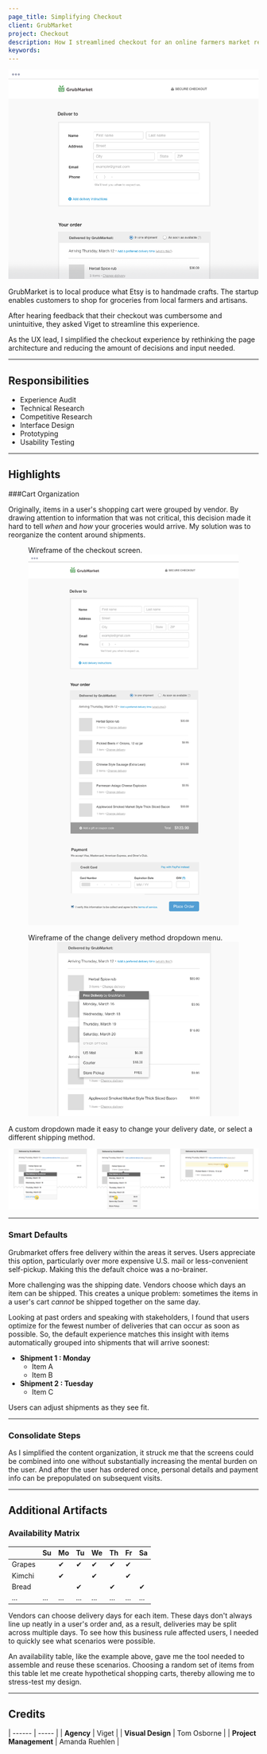```yaml
---
page_title: Simplifying Checkout
client: GrubMarket
project: Checkout
description: How I streamlined checkout for an online farmers market retailer.
keywords:
---
```


<div class="case-story__hero">
  <img src="assets/hero.png" alt="cover image" />
</div>

GrubMarket is to local produce what Etsy is to handmade crafts. The startup enables customers to shop for groceries from local farmers and artisans.

After hearing feedback that their checkout was cumbersome and unintuitive, they asked Viget to streamline this experience.

As the UX lead, I simplified the checkout experience by rethinking the page architecture and reducing the amount of decisions and input needed.

---

<h2>Responsibilities</h2>

<div class="case-story__content__2-col">
  <ul>
    <li>Experience Audit</li>
    <li>Technical Research</li>
    <li>Competitive Research</li>
    <li>Interface Design</li>
    <li>Prototyping</li>
    <li>Usability Testing</li>
  </ul>
</div>

---



## Highlights

###Cart Organization

Originally, items in a user's shopping cart were grouped by vendor. By drawing attention to information that was not critical, this decision made it hard to tell _when_ and _how_ your groceries would arrive. My solution was to reorganize the content around shipments.

<figure>
  <figcaption>Wireframe of the checkout screen.</figcaption>
  <img src="/work/grubmarket-checkout/assets/checkout.png" />
</figure>

<figure>
  <figcaption>Wireframe of the change delivery method dropdown menu.</figcaption>
  <img src="/work/grubmarket-checkout/assets/checkout-dropdown.png" alt="wireframe of the change delivery method dropdown menu" />
</figure>

A custom dropdown made it easy to change your delivery date, or select a different shipping method.

<div class="full-bleed">
  <img src="assets/checkout-dropdown-states.png" alt="checkout dropdown states" />
</div>

---

### Smart Defaults

Grubmarket offers free delivery within the areas it serves. Users appreciate this option, particularly over more expensive U.S. mail or less-convenient self-pickup. Making this the default choice was a no-brainer.

More challenging was the shipping date. Vendors choose which days an item can be shipped. This creates a unique problem: sometimes the items in a user's cart _cannot_ be shipped together on the same day.

Looking at past orders and speaking with stakeholders, I found that users optimize for the fewest number of deliveries that can occur as soon as possible. So, the default experience matches this insight with items automatically grouped into shipments that will arrive soonest:

* **Shipment 1 : Monday**
  * Item A
  * Item B
* **Shipment 2 : Tuesday**
  * Item C

Users can adjust shipments as they see fit.

---

### Consolidate Steps

As I simplified the content organization, it struck me that the screens could be combined into one without substantially increasing the mental burden on the user. And after the user has ordered once, personal details and payment info can be prepopulated on subsequent visits.

---

## Additional Artifacts

### Availability Matrix

|           | Su  | Mo  | Tu  | We  | Th  | Fr  | Sa  |
|---------- |---- |---- |---- |---- |---- |---- |---- |
| Grapes    |     | ✔   | ✔   | ✔   | ✔   | ✔   |     |
| Kimchi    |     | ✔   |     | ✔   |     | ✔   |     |
| Bread     |     |     | ✔   |     | ✔   |     | ✔   |
| ...       | ... | ... | ... | ... | ... | ... | ... |

Vendors can choose delivery days for each item. These days don't always line up neatly in a user's order and, as a result, deliveries may be split across multiple days. To see how this business rule affected users, I needed to quickly see what scenarios were possible.

An availability table, like the example above, gave me the tool needed to assemble and reuse these scenarios. Choosing a random set of items from this table let me create hypothetical shopping carts, thereby allowing me to stress-test my design.

---

## Credits

| ------ | ----- |
| <strong>Agency</strong> | Viget |
| <strong>Visual Design</strong> | Tom Osborne |
| <strong>Project Management</strong> | Amanda Ruehlen |
